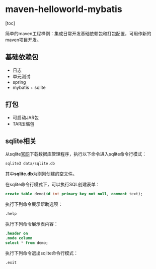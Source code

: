 # maven-helloworld-mybatis
  [toc]

简单的maven工程样例：集成日常开发基础依赖包和打包配置，可用作新的maven项目开发。

## 基础依赖包
  * 日志
  * 单元测试
  * spring
  * mybatis + sqlite

## 打包
  * 可启动JAR包
  * TAR压缩包

## sqlite相关
从sqlite[官网](https://sqlite.org/download.html)下载数据库管理程序，执行以下命令进入sqlite命令行模式：

```bash
sqlite3 data/sqlite.db
```

其中**sqlite.db**为刚刚创建的空文件。

在sqlite命令行模式下，可以执行SQL创建表单：

```sql
create table demo(id int primary key not null, comment text);
```

执行下列命令展示帮助选项：

```sql
.help
```

执行下列命令展示表内容：

```sql
.header on
.mode column
select * from demo;
```

执行下列命令退出sqlite命令行模式：

```sql
.exit
```

